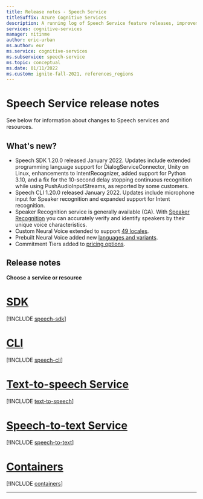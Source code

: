 ```yaml
---
title: Release notes - Speech Service
titleSuffix: Azure Cognitive Services
description: A running log of Speech Service feature releases, improvements, bug fixes, and known issues.
services: cognitive-services
manager: nitinme
author: eric-urban
ms.author: eur
ms.service: cognitive-services
ms.subservice: speech-service
ms.topic: conceptual
ms.date: 01/11/2022
ms.custom: ignite-fall-2021, references_regions
---
```


# Speech Service release notes

See below for information about changes to Speech services and resources.

## What's new?

* Speech SDK 1.20.0 released January 2022. Updates include extended programming language support for DialogServiceConnector, Unity on Linux, enhancements to IntentRecognizer, added support for Python 3.10, and a fix for the 10-second delay stopping continuous recognition while using PushAudioInputStreams, as reported by some customers.
* Speech CLI 1.20.0 released January 2022. Updates include microphone input for Speaker recognition and expanded support for Intent recognition.
* Speaker Recognition service is generally available (GA). With [Speaker Recognition](./speaker-recognition-overview.md) you can accurately verify and identify speakers by their unique voice characteristics.
* Custom Neural Voice extended to support [49 locales](./language-support.md#custom-neural-voice).
* Prebuilt Neural Voice added new [languages and variants](./language-support.md#prebuilt-neural-voices).
* Commitment Tiers added to [pricing options](https://azure.microsoft.com/pricing/details/cognitive-services/speech-services/).

## Release notes

**Choose a service or resource**

# [SDK](#tab/speech-sdk)

[!INCLUDE [speech-sdk](./includes/release-notes/release-notes-sdk.md)]

# [CLI](#tab/speech-cli)

[!INCLUDE [speech-cli](./includes/release-notes/release-notes-cli.md)]

# [Text-to-speech Service](#tab/text-to-speech)

[!INCLUDE [text-to-speech](./includes/release-notes/release-notes-tts.md)]

# [Speech-to-text Service](#tab/speech-to-text)

[!INCLUDE [speech-to-text](./includes/release-notes/release-notes-stt.md)]

# [Containers](#tab/containers)

[!INCLUDE [containers](./includes/release-notes/release-notes-containers.md)]

***
